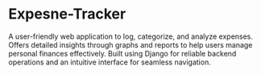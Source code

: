 # Expesne-Tracker
A user-friendly web application to log, categorize, and analyze expenses. Offers detailed insights through graphs and reports to help users manage personal finances effectively. Built using Django for reliable backend operations and an intuitive interface for seamless navigation.
